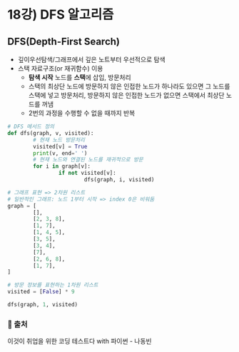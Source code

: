 # 18강) DFS 알고리즘

## DFS(Depth-First Search)

- 깊이우선탐색/그래프에서 깊은 노트부터 우선적으로 탐색
- 스택 자료구조(or 재귀함수) 이용
    - **탐색 시작** 노드를 **스택**에 삽입, 방문처리
    - 스택의 최상단 노드에 방문하지 않은 인접한 노드가 하나라도 있으면 그 노드를 스택에 넣고 방문처리, 방문하지 않은 인접한 노드가 없으면 스택에서 최상단 노드를 꺼냄
    - 2번의 과정을 수행할 수 없을 때까지 반복

```python
# DFS 메서드 정의
def dfs(graph, v, visited):
		# 현재 노드 방문처리
		visited[v] = True
		print(v, end=' ')
		# 현재 노드와 연결된 노드를 재귀적으로 방문
		for i in graph[v]:
				if not visited[v]:
						dfs(graph, i, visited)

# 그래프 표현 => 2차원 리스트
# 일반적인 그래프: 노드 1부터 시작 => index 0은 비워둠
graph = [
		[],
		[2, 3, 8],
		[1, 7],
		[1, 4, 5],
		[3, 5],
		[3, 4],
		[7],
		[2, 6, 8],
		[1, 7],
]

# 방문 정보를 표현하는 1차원 리스트
visited = [False] * 9

dfs(graph, 1, visited)
```

### 📍 출처
이것이 취업을 위한 코딩 테스트다 with 파이썬 - 나동빈